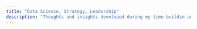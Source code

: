 ```yaml
---
title: "Data Science, Strategy, Leadership"
description: "Thoughts and insights developed during my time buildin and leading high impact data teams."
---
```

